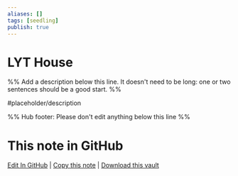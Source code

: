 ```yaml
---
aliases: []
tags: [seedling]
publish: true
---
```


# LYT House

%% Add a description below this line. It doesn't need to be long: one or two sentences should be a good start. %%

#placeholder/description

%% Hub footer: Please don't edit anything below this line %%

# This note in GitHub

<span class="git-footer">[Edit In GitHub](https://github.dev/obsidian-community/obsidian-hub/blob/main/06%20-%20Inbox/LYT%20House.md "git-hub-edit-note") | [Copy this note](https://raw.githubusercontent.com/obsidian-community/obsidian-hub/main/06%20-%20Inbox/LYT%20House.md "git-hub-copy-note") | [Download this vault](https://github.com/obsidian-community/obsidian-hub/archive/refs/heads/main.zip "git-hub-download-vault") </span>
